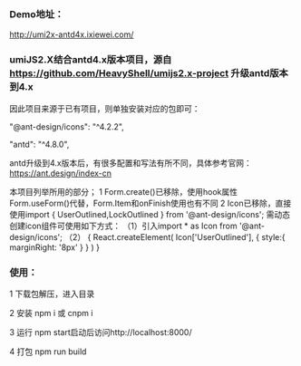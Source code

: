 ### Demo地址：
http://umi2x-antd4x.ixiewei.com/

### umiJS2.X结合antd4.x版本项目，源自 https://github.com/HeavyShell/umijs2.x-project 升级antd版本到4.x

因此项目来源于已有项目，则单独安装对应的包即可：

"@ant-design/icons": "^4.2.2",

"antd": "^4.8.0",


antd升级到4.x版本后，有很多配置和写法有所不同，具体参考官网：https://ant.design/index-cn

本项目列举所用的部分；
1 Form.create()已移除，使用hook属性Form.useForm()代替，Form.Item和onFinish使用也有不同
2 Icon已移除，直接使用import { UserOutlined,LockOutlined } from '@ant-design/icons';
需动态创建icon组件可使用如下方式：
（1）引入import  * as Icon from '@ant-design/icons';
（2）
	{
	  React.createElement(
		Icon['UserOutlined'],
		{
		  style:{ marginRight: '8px' }
		}
	  )
	}


### 使用：

1 下载包解压，进入目录

2 安装 npm i 或 cnpm i

3 运行 npm start启动后访问http://localhost:8000/

4 打包 npm run build
